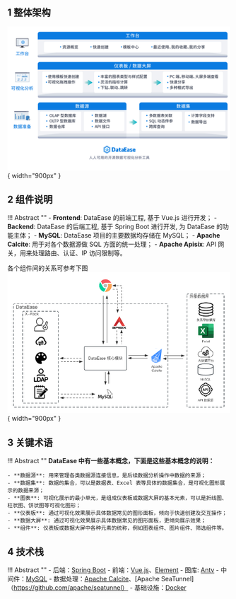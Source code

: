 ## 1 整体架构

![整体架构](./newimg/product_acceptance/功能架构图.jpg){ width="900px" }

## 2 组件说明

!!! Abstract ""
    - **Frontend**:  DataEase 的前端工程, 基于 Vue.js 进行开发；
    - **Backend**:  DataEase 的后端工程, 基于 Spring Boot 进行开发, 为 DataEase 的功能主体；
    - **MySQL**:  DataEase 项目的主要数据均存储在 MySQL；
    - **Apache Calcite**: 用于对各个数据源做 SQL 方面的统一处理；
    - **Apache Apisix**: API 网关，用来处理路由、认证、IP 访问限制等。

各个组件间的关系可参考下图  
![组件说明](./newimg/product_acceptance/2.0组件关系图.png){ width="900px" }

## 3 关键术语

!!! Abstract ""
    **DataEase 中有一些基本概念，下面是这些基本概念的说明：**

    - **数据源**: 用来管理各类数据源连接信息，是后续数据分析操作中数据的来源；
    - **数据集**: 数据的集合，可以是数据表、Excel 表等具体的数据集合，是可视化图形展示的数据来源；
    - **图表**: 可视化展示的最小单元，是组成仪表板或数据大屏的基本元素，可以是折线图、柱状图、饼状图等可视化图形；
    - **仪表板**: 通过可视化效果展示具体数据常见的图形面板，倾向于快速创建及交互操作；
    - **数据大屏**: 通过可视化效果展示具体数据常见的图形面板，更倾向展示效果；
    - **组件**: 仪表板或数据大屏中各种元素的统称，例如图表组件、图片组件、筛选组件等。
    
## 4 技术栈

!!! Abstract ""
    - 后端：[Spring Boot](https://spring.io/projects/spring-boot)
    - 前端：[Vue.js](https://vuejs.org/)、[Element](https://element.eleme.cn/)
    - 图库: [Antv](https://antv.antgroup.com/zh)
    - 中间件：[MySQL](https://www.mysql.com/)
    - 数据处理：[Apache Calcite](https://calcite.apache.org/)、[Apache SeaTunnel]（https://github.com/apache/seatunnel）
    - 基础设施：[Docker](https://www.docker.com/)
